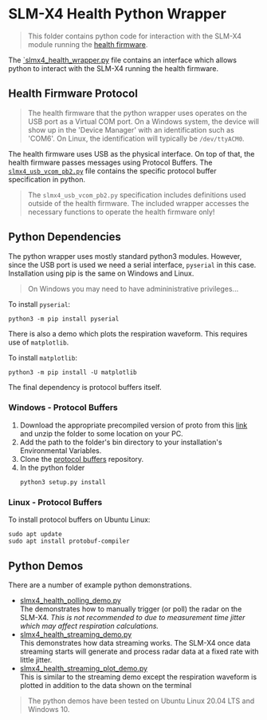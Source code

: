 # SLM-X4 Health Python Wrapper

> This folder contains python code for interaction with the SLM-X4 module running the
  [health firmware](https://modules-release.s3-us-west-2.amazonaws.com/firmware/slmx4_base_usb_vcom_xep_matlab_server.s19).

The [`slmx4_health_wrapper.py](slmx4_health_wrapper.py) file contains an interface which allows 
python to interact with the SLM-X4 running the health firmware.

## Health Firmware Protocol

> The health firmware that the python wrapper uses operates on the USB port as a Virtual COM port. 
  On a Windows system, the device will show up in the 'Device Manager' with an identification such
  as 'COM6'. On Linux, the identification will typically be `/dev/ttyACM0`.

The health firmware uses USB as the physical interface. On top of that, the health firmware passes
messages using Protocol Buffers. The [`slmx4_usb_vcom_pb2.py`](slmx4_usb_vcom_pb2.py) file contains
the specific protocol buffer specification in python.

> The `slmx4_usb_vcom_pb2.py` specification includes definitions used outside of the health firmware.
  The included wrapper accesses the necessary functions to operate the health firmware only!

## Python Dependencies

The python wrapper uses mostly standard python3 modules. However, since the USB port is used we need
a serial interface, `pyserial` in this case. Installation using pip is the same on Windows and Linux.

> On Windows you may need to have admininistrative privileges...

To install `pyserial`:
```
python3 -m pip install pyserial
```

There is also a demo which plots the respiration waveform. This requires use of `matplotlib`.

To install `matplotlib`:
```
python3 -m pip install -U matplotlib
```

The final dependency is protocol buffers itself.

### Windows - Protocol Buffers

1. Download the appropriate precompiled version of proto from this [link](https://github.com/protocolbuffers/protobuf/releases)
   and unzip the folder to some location on your PC. 
2. Add the path to the folder's bin directory to your installation's Environmental Variables.
3. Clone the [protocol buffers](https://github.com/protocolbuffers/protobuf) repository.
3. In the python folder  
   ```
   python3 setup.py install
   ```

### Linux - Protocol Buffers

To install protocol buffers on Ubuntu Linux:
```
sudo apt update
sudo apt install protobuf-compiler
```

## Python Demos

There are a number of example python demonstrations.

- [slmx4_health_polling_demo.py](slmx4_health_polling_demo.py)  
  The demonstrates how to manually trigger (or poll) the radar on the SLM-X4. _This is not recommended
  to due to measurement time jitter which may affect respiration calculations._
- [slmx4_health_streaming_demo.py](slmx4_health_streaming_demo.py)  
  This demonstrates how data streaming works. The SLM-X4 once data streaming starts will generate
  and process radar data at a fixed rate with little jitter.
- [slmx4_health_streaming_plot_demo.py](slmx4_health_streaming_plot_demo.py)  
  This is similar to the streaming demo except the respiration waveform is plotted in addition to
  the data shown on the terminal

> The python demos have been tested on Ubuntu Linux 20.04 LTS and Windows 10.
